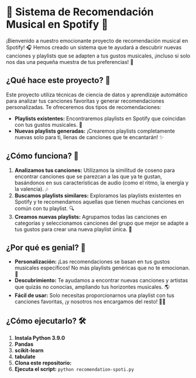 # 🎵 Sistema de Recomendación Musical en Spotify 🚀

¡Bienvenido a nuestro emocionante proyecto de recomendación musical en Spotify! 🎧 Hemos creado un sistema que te ayudará a descubrir nuevas canciones y playlists que se adapten a tus gustos musicales, ¡incluso si solo nos das una pequeña muestra de tus preferencias! 🤯

## ¿Qué hace este proyecto? 🤔

Este proyecto utiliza técnicas de ciencia de datos y aprendizaje automático para analizar tus canciones favoritas y generar recomendaciones personalizadas. Te ofreceremos dos tipos de recomendaciones:

*   **Playlists existentes:** Encontraremos playlists en Spotify que coincidan con tus gustos musicales. 🤝
*   **Nuevas playlists generadas:** ¡Crearemos playlists completamente nuevas solo para ti, llenas de canciones que te encantarán! ✨

## ¿Cómo funciona? 🤖

1.  **Analizamos tus canciones:** Utilizamos la similitud de coseno para encontrar canciones que se parezcan a las que ya te gustan, basándonos en sus características de audio (como el ritmo, la energía y la valencia). 🎶
2.  **Buscamos playlists similares:** Exploramos las playlists existentes en Spotify y te recomendamos aquellas que tienen muchas canciones en común con tu playlist. 🔍
3.  **Creamos nuevas playlists:** Agrupamos todas las canciones en categorías y seleccionamos canciones del grupo que mejor se adapte a tus gustos para crear una nueva playlist única. 🎁

## ¿Por qué es genial? 🤩

*   **Personalización:** ¡Las recomendaciones se basan en tus gustos musicales específicos! No más playlists genéricas que no te emocionan. 🎉
*   **Descubrimiento:** Te ayudamos a encontrar nuevas canciones y artistas que quizás no conocías, ampliando tus horizontes musicales. 🌎
*   **Fácil de usar:** Solo necesitas proporcionarnos una playlist con tus canciones favoritas, ¡y nosotros nos encargamos del resto! 🧘‍♀️

## ¿Cómo ejecutarlo? 🛠️
1.  **Instala Python 3.9.0**
2.  **Pandas**
3.  **scikit-learn**
4.  **tabulate**
5.  **Clona este repositorio:** 
6.  **Ejecuta el script:** `python recomendation-spoti.py`

